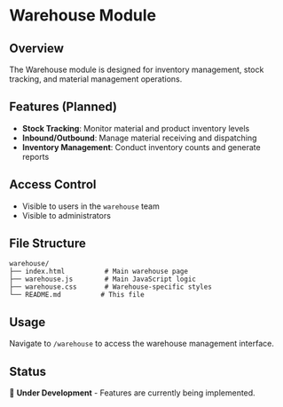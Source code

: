 # Warehouse Module

## Overview
The Warehouse module is designed for inventory management, stock tracking, and material management operations.

## Features (Planned)
- **Stock Tracking**: Monitor material and product inventory levels
- **Inbound/Outbound**: Manage material receiving and dispatching
- **Inventory Management**: Conduct inventory counts and generate reports

## Access Control
- Visible to users in the `warehouse` team
- Visible to administrators

## File Structure
```
warehouse/
├── index.html          # Main warehouse page
├── warehouse.js        # Main JavaScript logic
├── warehouse.css       # Warehouse-specific styles
└── README.md          # This file
```

## Usage
Navigate to `/warehouse` to access the warehouse management interface.

## Status
🚧 **Under Development** - Features are currently being implemented.

